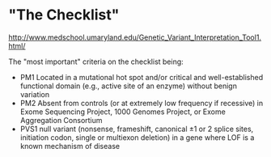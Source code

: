 "The Checklist"
===============

http://www.medschool.umaryland.edu/Genetic_Variant_Interpretation_Tool1.html/

The "most important" criteria on the checklist being: 
* PM1 Located in a mutational hot spot and/or critical and well-established functional domain (e.g., active site of an enzyme) without benign variation
* PM2 Absent from controls (or at extremely low frequency if recessive) in Exome Sequencing Project, 1000 Genomes Project, or Exome Aggregation Consortium
* PVS1 null variant (nonsense, frameshift, canonical ±1 or 2 splice sites, initiation codon, single or multiexon deletion) in a gene where LOF is a known mechanism of disease
